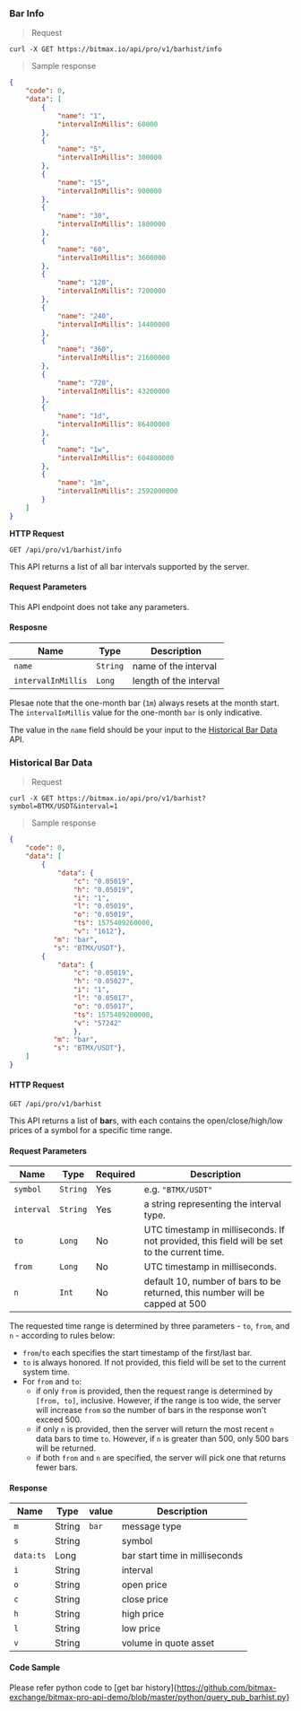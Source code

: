 ### Bar Info 

> Request 

```
curl -X GET https://bitmax.io/api/pro/v1/barhist/info
```

> Sample response

```json
{
    "code": 0,
    "data": [
        {
            "name": "1",
            "intervalInMillis": 60000
        },
        {
            "name": "5",
            "intervalInMillis": 300000
        },
        {
            "name": "15",
            "intervalInMillis": 900000
        },
        {
            "name": "30",
            "intervalInMillis": 1800000
        },
        {
            "name": "60",
            "intervalInMillis": 3600000
        },
        {
            "name": "120",
            "intervalInMillis": 7200000
        },
        {
            "name": "240",
            "intervalInMillis": 14400000
        },
        {
            "name": "360",
            "intervalInMillis": 21600000
        },
        {
            "name": "720",
            "intervalInMillis": 43200000
        },
        {
            "name": "1d",
            "intervalInMillis": 86400000
        },
        {
            "name": "1w",
            "intervalInMillis": 604800000
        },
        {
            "name": "1m",
            "intervalInMillis": 2592000000
        }
    ]
}
```

**HTTP Request**

`GET /api/pro/v1/barhist/info`

This API returns a list of all bar intervals supported by the server. 


#### Request Parameters 

This API endpoint does not take any parameters. 

#### Resposne

 Name               | Type      | Description                                        
------------------- | --------- | ---------------------------------------------------
 `name`             | `String`  | name of the interval
 `intervalInMillis` | `Long`    | length of the interval 

Plesae note that the one-month bar (`1m`) always resets at the month start. The `intervalInMillis` value for the one-month `bar` is only indicative. 

The value in the `name` field should be your input to the [Historical Bar Data](#historical-bar-data) API.







### Historical Bar Data

> Request 

```
curl -X GET https://bitmax.io/api/pro/v1/barhist?symbol=BTMX/USDT&interval=1
```

> Sample response

```json
{
    "code": 0,
    "data": [
        {
            "data": {
                "c": "0.05019",
                "h": "0.05019",
                "i": "1",
                "l": "0.05019",
                "o": "0.05019",
                "ts": 1575409260000,
                "v": "1612"},
           "m": "bar",
           "s": "BTMX/USDT"},
        {
            "data": {
                "c": "0.05019",
                "h": "0.05027",
                "i": "1",
                "l": "0.05017",
                "o": "0.05017",
                "ts": 1575409200000,
                "v": "57242"
                },
           "m": "bar",
           "s": "BTMX/USDT"},
    ]
}
```

#### HTTP Request

`GET /api/pro/v1/barhist`

This API returns a list of **bar**s, with each contains the open/close/high/low prices of a symbol for a specific time range. 

#### Request Parameters

 Name       | Type     | Required | Description                                                                                 
----------- | -------- | -------- | ------------------------------------------------------------------------------------------- 
 `symbol`   | `String` | Yes      | e.g. `"BTMX/USDT"`                                                                          
 `interval` | `String` | Yes      | a string representing the interval type.                                                    
 `to`       | `Long`   | No       | UTC timestamp in milliseconds. If not provided, this field will be set to the current time. 
 `from`     | `Long`   | No       | UTC timestamp in milliseconds.                                                              
 `n`        | `Int`    | No       | default 10, number of bars to be returned, this number will be capped at 500                

The requested time range is determined by three parameters - `to`, `from`, and `n` - according to rules below:

* `from`/`to` each specifies the start timestamp of the first/last bar. 
* `to` is always honored. If not provided, this field will be set to the current system time. 
* For `from` and `to`: 
  * if only `from` is provided, then the request range is determined by `[from, to]`, inclusive. However, if the range is too wide,
    the server will increase `from` so the number of bars in the response won't exceed 500. 
  * if only `n` is provided, then the server will return the most recent `n` data bars to time `to`. However, if `n` is greater than 500, 
    only 500 bars will be returned. 
  * if both `from` and `n` are specified, the server will pick one that returns fewer bars. 

#### Response

Name     | Type   |   value  | Description
---------| -------| ---------| -------------------------------
`m`      | String |`bar`     | message type
`s`      | String |          | symbol
`data:ts`| Long   |          | bar start time in milliseconds
`i`      | String |          | interval
`o`      | String |          | open price
`c`      | String |          | close price
`h`      | String |          | high price
`l`      | String |          | low price
`v`      | String |          | volume in quote asset

#### Code Sample

Please refer python code to [get bar history]{https://github.com/bitmax-exchange/bitmax-pro-api-demo/blob/master/python/query_pub_barhist.py}